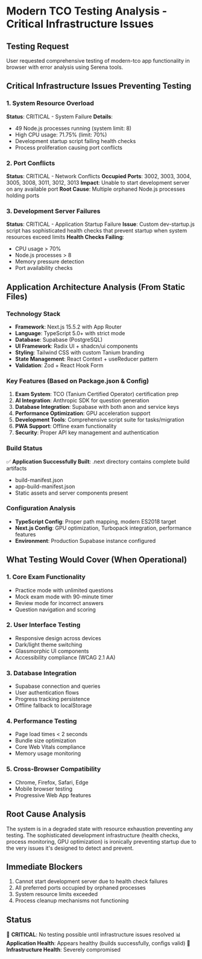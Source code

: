 # Modern TCO Testing Analysis - Critical Infrastructure Issues

## Testing Request

User requested comprehensive testing of modern-tco app functionality in browser with error analysis using Serena tools.

## Critical Infrastructure Issues Preventing Testing

### 1. System Resource Overload

**Status**: CRITICAL - System Failure
**Details**:

- 49 Node.js processes running (system limit: 8)
- High CPU usage: 71.75% (limit: 70%)
- Development startup script failing health checks
- Process proliferation causing port conflicts

### 2. Port Conflicts

**Status**: CRITICAL - Network Conflicts
**Occupied Ports**: 3002, 3003, 3004, 3005, 3008, 3011, 3012, 3013
**Impact**: Unable to start development server on any available port
**Root Cause**: Multiple orphaned Node.js processes holding ports

### 3. Development Server Failures

**Status**: CRITICAL - Application Startup Failure
**Issue**: Custom dev-startup.js script has sophisticated health checks that prevent startup when system resources exceed limits
**Health Checks Failing**:

- CPU usage > 70%
- Node.js processes > 8
- Memory pressure detection
- Port availability checks

## Application Architecture Analysis (From Static Files)

### Technology Stack

- **Framework**: Next.js 15.5.2 with App Router
- **Language**: TypeScript 5.0+ with strict mode
- **Database**: Supabase (PostgreSQL)
- **UI Framework**: Radix UI + shadcn/ui components
- **Styling**: Tailwind CSS with custom Tanium branding
- **State Management**: React Context + useReducer pattern
- **Validation**: Zod + React Hook Form

### Key Features (Based on Package.json & Config)

1. **Exam System**: TCO (Tanium Certified Operator) certification prep
2. **AI Integration**: Anthropic SDK for question generation
3. **Database Integration**: Supabase with both anon and service keys
4. **Performance Optimization**: GPU acceleration support
5. **Development Tools**: Comprehensive script suite for tasks/migration
6. **PWA Support**: Offline exam functionality
7. **Security**: Proper API key management and authentication

### Build Status

✅ **Application Successfully Built**: .next directory contains complete build artifacts

- build-manifest.json
- app-build-manifest.json
- Static assets and server components present

### Configuration Analysis

- **TypeScript Config**: Proper path mapping, modern ES2018 target
- **Next.js Config**: GPU optimization, Turbopack integration, performance features
- **Environment**: Production Supabase instance configured

## What Testing Would Cover (When Operational)

### 1. Core Exam Functionality

- Practice mode with unlimited questions
- Mock exam mode with 90-minute timer
- Review mode for incorrect answers
- Question navigation and scoring

### 2. User Interface Testing

- Responsive design across devices
- Dark/light theme switching
- Glassmorphic UI components
- Accessibility compliance (WCAG 2.1 AA)

### 3. Database Integration

- Supabase connection and queries
- User authentication flows
- Progress tracking persistence
- Offline fallback to localStorage

### 4. Performance Testing

- Page load times < 2 seconds
- Bundle size optimization
- Core Web Vitals compliance
- Memory usage monitoring

### 5. Cross-Browser Compatibility

- Chrome, Firefox, Safari, Edge
- Mobile browser testing
- Progressive Web App features

## Root Cause Analysis

The system is in a degraded state with resource exhaustion preventing any testing. The sophisticated development infrastructure (health checks, process monitoring, GPU optimization) is ironically preventing startup due to the very issues it's designed to detect and prevent.

## Immediate Blockers

1. Cannot start development server due to health check failures
2. All preferred ports occupied by orphaned processes
3. System resource limits exceeded
4. Process cleanup mechanisms not functioning

## Status

🔴 **CRITICAL**: No testing possible until infrastructure issues resolved
📊 **Application Health**: Appears healthy (builds successfully, configs valid)
🔧 **Infrastructure Health**: Severely compromised
